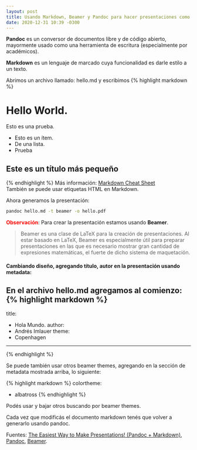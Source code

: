 ```yaml
---
layout: post
title: Usando Markdown, Beamer y Pandoc para hacer presentaciones como PowerPoint
date: 2020-12-31 10:39 -0300
---
```


**Pandoc** es un conversor de documentos libre y de código abierto, mayormente usado como una herramienta de escritura (especialmente por académicos). 

**Markdown** es un lenguaje de marcado cuya funcionalidad es darle estilo a un texto.

Abrimos un archivo llamado: hello.md y escribimos
{% highlight markdown %}
# Hello World.

Esto es una prueba.

* Esto es un ítem.
* De una lista.
* Prueba

## Este es un título más pequeño
{% endhighlight %}
Más información: [Markdown Cheat Sheet](https://guides.github.com/pdfs/markdown-cheatsheet-online.pdf)  
También se puede usar etiquetas HTML en Markdown.

Ahora generamos la presentación:
```bash
pandoc hello.md -t beamer -o hello.pdf
```


<span style="color: red; font-weight:bold;">Observación</span>: Para crear la presentación estamos usando **Beamer**. 

> Beamer es una clase de LaTeX para la creación de presentaciones. Al estar basado en LaTeX, Beamer es especialmente útil para preparar presentaciones en las que es necesario mostrar gran cantidad de expresiones matemáticas, el fuerte de dicho sistema de maquetación. 

#### Cambiando diseño, agregando título, autor en la presentación usando metadata:
En el archivo hello.md agregamos al comienzo:
{% highlight markdown %}
---
title:
- Hola Mundo.
author:
- Andrés Imlauer
theme:
- Copenhagen
---
{% endhighlight %}

Se puede también usar otros beamer themes, agregando en la sección de metadata mostrada arriba, lo siguiente:

{% highlight markdown %}
colortheme:
- albatross
{% endhighlight %}

Podés usar y bajar otros buscando por beamer themes.

Cada vez que modificás el documento markdown tenés que volver a generarlo usando pandoc.

Fuentes: [The Easiest Way to Make Presentations! (Pandoc + Markdown)](https://www.youtube.com/watch?v=dum7q6UXiCE), [Pandoc](https://en.wikipedia.org/wiki/Pandoc), [Beamer](https://en.wikipedia.org/wiki/Beamer_(LaTeX)).
